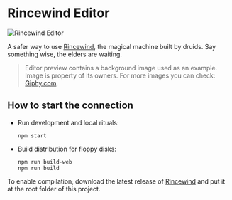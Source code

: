 # Rincewind Editor

![Rincewind Editor](https://equilaterus.com/assets/img/projects/rincewind-editor.png)

A safer way to use [Rincewind](https://github.com/equilaterus-gamestudios/rincewind), the magical machine built by druids. Say something wise, the elders are waiting.

> Editor preview contains a background image used as an example. Image is property of its owners. For more images you can check: [Giphy.com](https://giphy.com/search/pixel-art).

## How to start the connection

* Run development and local rituals: 
  ```
  npm start
  ````

* Build distribution for floppy disks:
  ```
  npm run build-web
  npm run build
  ```

To enable compilation, download the latest release of [Rincewind](https://github.com/equilaterus-gamestudios/rincewind/releases) and put it at the root folder of this project.
